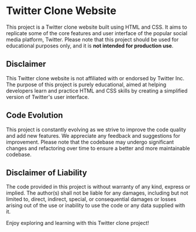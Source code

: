 
# Twitter Clone Website

This project is a Twitter clone website built using HTML and CSS. It aims to replicate some of the core features and user interface of the popular social media platform, Twitter. Please note that this project should be used for educational purposes only, and it is **not intended for production use**.

## Disclaimer

This Twitter clone website is not affiliated with or endorsed by Twitter Inc. The purpose of this project is purely educational, aimed at helping developers learn and practice HTML and CSS skills by creating a simplified version of Twitter's user interface.


## Code Evolution

This project is constantly evolving as we strive to improve the code quality and add new features. We appreciate any feedback and suggestions for improvement. Please note that the codebase may undergo significant changes and refactoring over time to ensure a better and more maintainable codebase.

## Disclaimer of Liability

The code provided in this project is without warranty of any kind, express or implied. The author(s) shall not be liable for any damages, including but not limited to, direct, indirect, special, or consequential damages or losses arising out of the use or inability to use the code or any data supplied with it.


Enjoy exploring and learning with this Twitter clone project!
